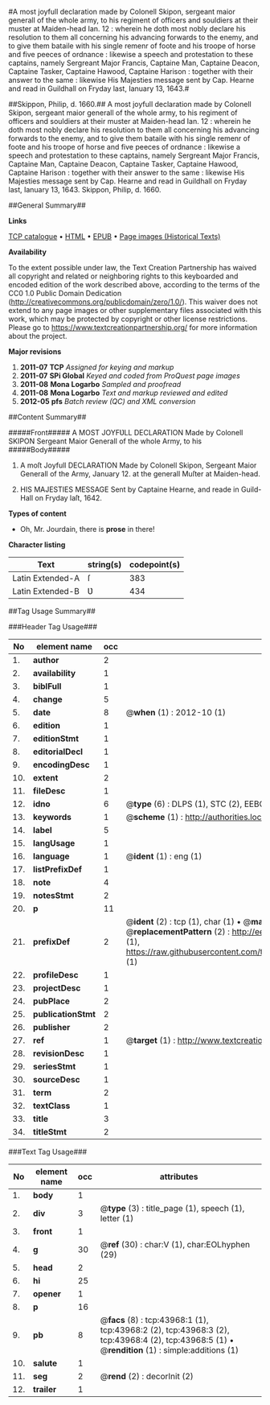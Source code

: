 #A most joyfull declaration made by Colonell Skipon, sergeant maior generall of the whole army, to his regiment of officers and souldiers at their muster at Maiden-head Ian. 12 : wherein he doth most nobly declare his resolution to them all concerning his advancing forwards to the enemy, and to give them bataile with his single remenr of foote and his troope of horse and five peeces of ordnance : likewise a speech and protestation to these captains, namely Sergreant Major Francis, Captaine Man, Captaine Deacon, Captaine Tasker, Captaine Hawood, Captaine Harison : together with their answer to the same : likewise His Majesties message sent by Cap. Hearne and read in Guildhall on Fryday last, Ianuary 13, 1643.#

##Skippon, Philip, d. 1660.##
A most joyfull declaration made by Colonell Skipon, sergeant maior generall of the whole army, to his regiment of officers and souldiers at their muster at Maiden-head Ian. 12 : wherein he doth most nobly declare his resolution to them all concerning his advancing forwards to the enemy, and to give them bataile with his single remenr of foote and his troope of horse and five peeces of ordnance : likewise a speech and protestation to these captains, namely Sergreant Major Francis, Captaine Man, Captaine Deacon, Captaine Tasker, Captaine Hawood, Captaine Harison : together with their answer to the same : likewise His Majesties message sent by Cap. Hearne and read in Guildhall on Fryday last, Ianuary 13, 1643.
Skippon, Philip, d. 1660.

##General Summary##

**Links**

[TCP catalogue](http://www.ota.ox.ac.uk/tcp/)  • 
[HTML](http://tei.it.ox.ac.uk/tcp/Texts-HTML/free/A60/A60337.html)  • 
[EPUB](http://tei.it.ox.ac.uk/tcp/Texts-EPUB/free/A60/A60337.epub) • 
[Page images (Historical Texts)](https://historicaltexts.jisc.ac.uk/eebo-09677839e)

**Availability**

To the extent possible under law, the Text Creation Partnership has waived all copyright and related or neighboring rights to this keyboarded and encoded edition of the work described above, according to the terms of the CC0 1.0 Public Domain Dedication (http://creativecommons.org/publicdomain/zero/1.0/). This waiver does not extend to any page images or other supplementary files associated with this work, which may be protected by copyright or other license restrictions. Please go to https://www.textcreationpartnership.org/ for more information about the project.

**Major revisions**

1. __2011-07__ __TCP__ *Assigned for keying and markup*
1. __2011-07__ __SPi Global__ *Keyed and coded from ProQuest page images*
1. __2011-08__ __Mona Logarbo__ *Sampled and proofread*
1. __2011-08__ __Mona Logarbo__ *Text and markup reviewed and edited*
1. __2012-05__ __pfs__ *Batch review (QC) and XML conversion*

##Content Summary##

#####Front#####
A MOST JOYFƲLL DECLARATION Made by Colonell SKIPON Sergeant Maior Generall of the whole Army, to his
#####Body#####

1. A moſt Joyfull DECLARATION Made by Colonell Skipon, Sergeant Maior Generall of the Army, January 12. at the generall Muſter at Maiden-head.

1. HIS MAJESTIES MESSAGE Sent by Captaine Hearne, and reade in Guild-Hall on Fryday laſt, 1642.

**Types of content**

  * Oh, Mr. Jourdain, there is **prose** in there!

**Character listing**


|Text|string(s)|codepoint(s)|
|---|---|---|
|Latin Extended-A|ſ|383|
|Latin Extended-B|Ʋ|434|

##Tag Usage Summary##

###Header Tag Usage###

|No|element name|occ|attributes|
|---|---|---|---|
|1.|__author__|2||
|2.|__availability__|1||
|3.|__biblFull__|1||
|4.|__change__|5||
|5.|__date__|8| @__when__ (1) : 2012-10 (1)|
|6.|__edition__|1||
|7.|__editionStmt__|1||
|8.|__editorialDecl__|1||
|9.|__encodingDesc__|1||
|10.|__extent__|2||
|11.|__fileDesc__|1||
|12.|__idno__|6| @__type__ (6) : DLPS (1), STC (2), EEBO-CITATION (1), OCLC (1), VID (1)|
|13.|__keywords__|1| @__scheme__ (1) : http://authorities.loc.gov/ (1)|
|14.|__label__|5||
|15.|__langUsage__|1||
|16.|__language__|1| @__ident__ (1) : eng (1)|
|17.|__listPrefixDef__|1||
|18.|__note__|4||
|19.|__notesStmt__|2||
|20.|__p__|11||
|21.|__prefixDef__|2| @__ident__ (2) : tcp (1), char (1)  •  @__matchPattern__ (2) : ([0-9\-]+):([0-9IVX]+) (1), (.+) (1)  •  @__replacementPattern__ (2) : http://eebo.chadwyck.com/downloadtiff?vid=$1&page=$2 (1), https://raw.githubusercontent.com/textcreationpartnership/Texts/master/tcpchars.xml#$1 (1)|
|22.|__profileDesc__|1||
|23.|__projectDesc__|1||
|24.|__pubPlace__|2||
|25.|__publicationStmt__|2||
|26.|__publisher__|2||
|27.|__ref__|1| @__target__ (1) : http://www.textcreationpartnership.org/docs/. (1)|
|28.|__revisionDesc__|1||
|29.|__seriesStmt__|1||
|30.|__sourceDesc__|1||
|31.|__term__|2||
|32.|__textClass__|1||
|33.|__title__|3||
|34.|__titleStmt__|2||


###Text Tag Usage###

|No|element name|occ|attributes|
|---|---|---|---|
|1.|__body__|1||
|2.|__div__|3| @__type__ (3) : title_page (1), speech (1), letter (1)|
|3.|__front__|1||
|4.|__g__|30| @__ref__ (30) : char:V (1), char:EOLhyphen (29)|
|5.|__head__|2||
|6.|__hi__|25||
|7.|__opener__|1||
|8.|__p__|16||
|9.|__pb__|8| @__facs__ (8) : tcp:43968:1 (1), tcp:43968:2 (2), tcp:43968:3 (2), tcp:43968:4 (2), tcp:43968:5 (1)  •  @__rendition__ (1) : simple:additions (1)|
|10.|__salute__|1||
|11.|__seg__|2| @__rend__ (2) : decorInit (2)|
|12.|__trailer__|1||
